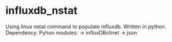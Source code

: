 # influxdb_nstat
Using linux nstat command to populate influxdb.
Written in python.
Dependency:
  Pyhon modules:
  -> influxDBclinet
  -> json
